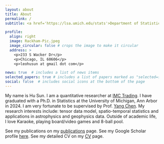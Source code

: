 ```yaml
---
layout: about
title: About
permalink: /
subtitle: <a href='https://lsa.umich.edu/stats'>Department of Statistics, U-M Ann Arbor</a>. Ph.D. in Statistics.

profile:
  align: right
  image: Rackham-Pic.jpeg
  image_circular: false # crops the image to make it circular
  address: >
    <p>233 S Wacker Dr</p>
    <p>Chicago, IL 60606</p>
    <p>leohusun at gmail dot com</p>

news: true  # includes a list of news items
selected_papers: true # includes a list of papers marked as "selected={true}"
social: false  # includes social icons at the bottom of the page
---
```


My name is Hu Sun. I am a quantitative researcher at [IMC Trading](https://www.imc.com/us). I have graduated with a Ph.D. in Statistics at the University of Michigan, Ann Arbor in 2024. I am very fortunate to be supervised by Prof. [Yang Chen](https://yangchenfunstatistics.github.io/yangchen.github.io//). My research interests include: tensor data model, spatio-temporal statistics and applications in astrophysics and geophysics data. Outside of academic life, I love Karaoke, playing board/video games and 8-ball pool.

See my publications on my [publications](/publications/) page. See my Google Scholar profile [here](https://scholar.google.com/citations?user=C3sAD1AAAAAJ&hl=en&authuser=1&oi=ao). See my detailed CV on my [CV](/cv/) page.

